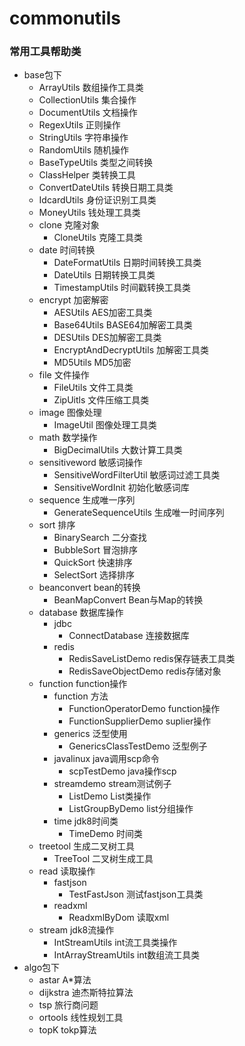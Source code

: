 # commonutils
### 常用工具帮助类
- base包下
   - ArrayUtils   数组操作工具类
   - CollectionUtils 集合操作
   - DocumentUtils 文档操作
   - RegexUtils 正则操作
   - StringUtils 字符串操作
   - RandomUtils 随机操作
   - BaseTypeUtils 类型之间转换
   - ClassHelper 类转换工具
   - ConvertDateUtils 转换日期工具类
   - IdcardUtils 身份证识别工具类
   - MoneyUtils 钱处理工具类
   - clone  克隆对象
      -  CloneUtils 克隆工具类
   - date   时间转换
      -  DateFormatUtils 日期时间转换工具类
      -  DateUtils 日期转换工具类
      -  TimestampUtils 时间戳转换工具类
   - encrypt 加密解密
     -  AESUtils AES加密工具类
     -  Base64Utils BASE64加解密工具类
     -  DESUtils DES加解密工具类
     -  EncryptAndDecryptUtils 加解密工具类
     -  MD5Utils MD5加密
   - file    文件操作
     -  FileUtils 文件工具类
     -  ZipUitls 文件压缩工具类
   - image   图像处理
     -  ImageUtil 图像处理工具类
   - math    数学操作
      - BigDecimalUtils 大数计算工具类
   - sensitiveword 敏感词操作
      - SensitiveWordFilterUtil 敏感词过滤工具类
      - SensitiveWordInit 初始化敏感词库
   - sequence   生成唯一序列
      - GenerateSequenceUtils 生成唯一时间序列
   - sort        排序
      - BinarySearch 二分查找
      - BubbleSort 冒泡排序
      - QuickSort  快速排序
      - SelectSort 选择排序
   - beanconvert  bean的转换
      - BeanMapConvert Bean与Map的转换
   - database     数据库操作
      - jdbc
        - ConnectDatabase 连接数据库
      - redis
        - RedisSaveListDemo redis保存链表工具类
        - RedisSaveObjectDemo redis存储对象
   - function     function操作
        - function 方法
           - FunctionOperatorDemo function操作
           - FunctionSupplierDemo suplier操作
        - generics 泛型使用
           - GenericsClassTestDemo 泛型例子
        - javalinux java调用scp命令
           - scpTestDemo java操作scp
        - streamdemo stream测试例子
          -  ListDemo List类操作
          -  ListGroupByDemo list分组操作
        - time jdk8时间类
          -  TimeDemo 时间类
   - treetool  生成二叉树工具
        - TreeTool 二叉树生成工具
   - read         读取操作
     - fastjson 
         -  TestFastJson 测试fastjson工具类
     - readxml
         - ReadxmlByDom 读取xml
   - stream       jdk8流操作
     - IntStreamUtils   int流工具类操作
     - IntArrayStreamUtils int数组流工具类
- algo包下
   -  astar  A*算法
   -  dijkstra  迪杰斯特拉算法
   -  tsp  旅行商问题
   -  ortools 线性规划工具
   -  topK    tokp算法
